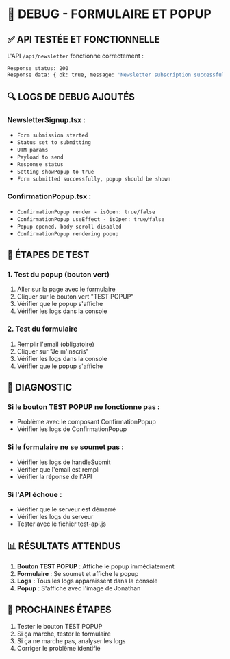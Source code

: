 # 🐛 DEBUG - FORMULAIRE ET POPUP

## ✅ **API TESTÉE ET FONCTIONNELLE**

L'API `/api/newsletter` fonctionne correctement :
```bash
Response status: 200
Response data: { ok: true, message: 'Newsletter subscription successful' }
```

## 🔍 **LOGS DE DEBUG AJOUTÉS**

### **NewsletterSignup.tsx :**
- `Form submission started`
- `Status set to submitting`
- `UTM params`
- `Payload to send`
- `Response status`
- `Setting showPopup to true`
- `Form submitted successfully, popup should be shown`

### **ConfirmationPopup.tsx :**
- `ConfirmationPopup render - isOpen: true/false`
- `ConfirmationPopup useEffect - isOpen: true/false`
- `Popup opened, body scroll disabled`
- `ConfirmationPopup rendering popup`

## 🧪 **ÉTAPES DE TEST**

### **1. Test du popup (bouton vert)**
1. Aller sur la page avec le formulaire
2. Cliquer sur le bouton vert "TEST POPUP"
3. Vérifier que le popup s'affiche
4. Vérifier les logs dans la console

### **2. Test du formulaire**
1. Remplir l'email (obligatoire)
2. Cliquer sur "Je m'inscris"
3. Vérifier les logs dans la console
4. Vérifier que le popup s'affiche

## 🔧 **DIAGNOSTIC**

### **Si le bouton TEST POPUP ne fonctionne pas :**
- Problème avec le composant ConfirmationPopup
- Vérifier les logs de ConfirmationPopup

### **Si le formulaire ne se soumet pas :**
- Vérifier les logs de handleSubmit
- Vérifier que l'email est rempli
- Vérifier la réponse de l'API

### **Si l'API échoue :**
- Vérifier que le serveur est démarré
- Vérifier les logs du serveur
- Tester avec le fichier test-api.js

## 📊 **RÉSULTATS ATTENDUS**

1. **Bouton TEST POPUP** : Affiche le popup immédiatement
2. **Formulaire** : Se soumet et affiche le popup
3. **Logs** : Tous les logs apparaissent dans la console
4. **Popup** : S'affiche avec l'image de Jonathan

## 🚀 **PROCHAINES ÉTAPES**

1. Tester le bouton TEST POPUP
2. Si ça marche, tester le formulaire
3. Si ça ne marche pas, analyser les logs
4. Corriger le problème identifié








